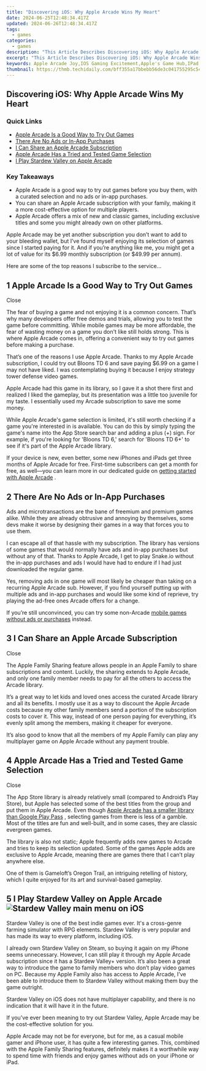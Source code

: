 ```yaml
---
title: "Discovering iOS: Why Apple Arcade Wins My Heart"
date: 2024-06-25T12:48:34.417Z
updated: 2024-06-26T12:48:34.417Z
tags:
  - games
categories:
  - games
description: "This Article Describes Discovering iOS: Why Apple Arcade Wins My Heart"
excerpt: "This Article Describes Discovering iOS: Why Apple Arcade Wins My Heart"
keywords: Apple Arcade Joy,IOS Gaming Excitement,Apple's Game Hub,IPad Playtime,IOS Exclusive Games,Apple Arcade Benefits,IPhones Game World
thumbnail: https://thmb.techidaily.com/bff355a17bbebb56de3c041755295c5c8bf9f4acf5be59b973b9764a7f77ac05.jpg
---
```


## Discovering iOS: Why Apple Arcade Wins My Heart

### Quick Links

* [Apple Arcade Is a Good Way to Try Out Games](#apple-arcade-is-a-good-way-to-try-out-games)
* [There Are No Ads or In-App Purchases](#there-are-no-ads-or-in-app-purchases)
* [I Can Share an Apple Arcade Subscription](#i-can-share-an-apple-arcade-subscription)
* [Apple Arcade Has a Tried and Tested Game Selection](#apple-arcade-has-a-tried-and-tested-game-selection)
* [I Play Stardew Valley on Apple Arcade](#i-play-stardew-valley-on-apple-arcade)

### Key Takeaways

* Apple Arcade is a good way to try out games before you buy them, with a curated selection and no ads or in-app purchases.
* You can share an Apple Arcade subscription with your family, making it a more cost-effective option for multiple players.
* Apple Arcade offers a mix of new and classic games, including exclusive titles and some you might already own on other platforms.

 Apple Arcade may be yet another subscription you don’t want to add to your bleeding wallet, but I’ve found myself enjoying its selection of games since I started paying for it. And if you’re anything like me, you might get a lot of value for its $6.99 monthly subscription (or $49.99 per annum).

Here are some of the top reasons I subscribe to the service...

## 1 Apple Arcade Is a Good Way to Try Out Games

Close

 The fear of buying a game and not enjoying it is a common concern. That’s why many developers offer free demos and trials, allowing you to test the game before committing. While mobile games may be more affordable, the fear of wasting money on a game you don't like still holds strong. This is where Apple Arcade comes in, offering a convenient way to try out games before making a purchase.

 That’s one of the reasons I use Apple Arcade. Thanks to my Apple Arcade subscription, I could try out Bloons TD 6 and save paying $6.99 on a game I may not have liked. I was contemplating buying it because I enjoy strategy tower defense video games.

 Apple Arcade had this game in its library, so I gave it a shot there first and realized I liked the gameplay, but its presentation was a little too juvenile for my taste. I essentially used my Arcade subscription to save me some money.

 While Apple Arcade's game selection is limited, it's still worth checking if a game you're interested in is available. You can do this by simply typing the game's name into the App Store search bar and adding a plus (+) sign. For example, if you're looking for 'Bloons TD 6,' search for 'Bloons TD 6+' to see if it's part of the Apple Arcade library.

 If your device is new, even better, some new iPhones and iPads get three months of Apple Arcade for free. First-time subscribers can get a month for free, as well—you can learn more in our dedicated guide on [getting started with Apple Arcade](https://www.makeuseof.com/tag/get-started-apple-arcade/) .

## 2 There Are No Ads or In-App Purchases

 Ads and microtransactions are the bane of freemium and premium games alike. While they are already obtrusive and annoying by themselves, some devs make it worse by designing their games in a way that forces you to use them.

 I can escape all of that hassle with my subscription. The library has versions of some games that would normally have ads and in-app purchases but without any of that. Thanks to Apple Arcade, I get to play Snake.io without the in-app purchases and ads I would have had to endure if I had just downloaded the regular game.

 Yes, removing ads in one game will most likely be cheaper than taking on a recurring Apple Arcade sub. However, if you find yourself putting up with multiple ads and in-app purchases and would like some kind of reprieve, try playing the ad-free ones Arcade offers for a change.

 If you’re still unconvinced, you can try some non-Arcade [mobile games without ads or purchases](https://www.makeuseof.com/tag/free-mobile-games-no-ads/) instead.

## 3 I Can Share an Apple Arcade Subscription

Close

 The Apple Family Sharing feature allows people in an Apple Family to share subscriptions and content. Luckily, the sharing extends to Apple Arcade, and only one family member needs to pay for all the others to access the Arcade library.

 It’s a great way to let kids and loved ones access the curated Arcade library and all its benefits. I mostly use it as a way to discount the Apple Arcade costs because my other family members send a portion of the subscription costs to cover it. This way, instead of one person paying for everything, it’s evenly split among the members, making it cheaper for everyone.

 It’s also good to know that all the members of my Apple Family can play any multiplayer game on Apple Arcade without any payment trouble.

## 4 Apple Arcade Has a Tried and Tested Game Selection

Close

 The App Store library is already relatively small (compared to Android’s Play Store), but Apple has selected some of the best titles from the group and put them in Apple Arcade. Even though [Apple Arcade has a smaller library than Google Play Pass](https://www.makeuseof.com/apple-arcade-vs-google-play-pass/) , selecting games from there is less of a gamble. Most of the titles are fun and well-built, and in some cases, they are classic evergreen games.

 The library is also not static; Apple frequently adds new games to Arcade and tries to keep its selection updated. Some of the games Apple adds are exclusive to Apple Arcade, meaning there are games there that I can’t play anywhere else.

 One of them is Gameloft’s Oregon Trail, an intriguing retelling of history, which I quite enjoyed for its art and survival-based gameplay.

## 5 I Play Stardew Valley on Apple Arcade ![Stardew Valley main menu on iOS](https://static1.makeuseofimages.com/wordpress/wp-content/uploads/2024/04/img_0331.PNG)

 Stardew Valley is one of the best indie games ever. It's a cross-genre farming simulator with RPG elements. Stardew Valley is very popular and has made its way to every platform, including iOS.

 I already own Stardew Valley on Steam, so buying it again on my iPhone seems unnecessary. However, I can still play it through my Apple Arcade subscription since it has a Stardew Valley+ version. It’s also been a great way to introduce the game to family members who don’t play video games on PC. Because my Apple Family also has access to Apple Arcade, I’ve been able to introduce them to Stardew Valley without making them buy the game outright.

 Stardew Valley on iOS does not have multiplayer capability, and there is no indication that it will have it in the future.

 If you’ve ever been meaning to try out Stardew Valley, Apple Arcade may be the cost-effective solution for you.

 Apple Arcade may not be for everyone, but for me, as a casual mobile gamer and iPhone user, it has quite a few interesting games. This, combined with the Apple Family Sharing features, definitely makes it a worthwhile way to spend time with friends and enjoy games without ads on your iPhone or iPad.


<ins class="adsbygoogle"
     style="display:block"
     data-ad-format="autorelaxed"
     data-ad-client="ca-pub-7571918770474297"
     data-ad-slot="1223367746"></ins>



<ins class="adsbygoogle"
     style="display:block"
     data-ad-client="ca-pub-7571918770474297"
     data-ad-slot="8358498916"
     data-ad-format="auto"
     data-full-width-responsive="true"></ins>


